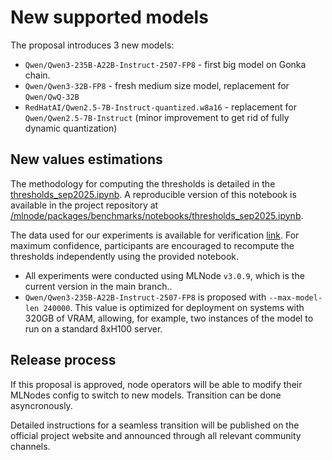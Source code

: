 # New supported models

The proposal introduces 3 new models:

- `Qwen/Qwen3-235B-A22B-Instruct-2507-FP8` - first big model on Gonka chain.
- `Qwen/Qwen3-32B-FP8` - fresh medium size model, replacement for `Qwen/QwQ-32B`
- `RedHatAI/Qwen2.5-7B-Instruct-quantized.w8a16` - replacement for `Qwen/Qwen2.5-7B-Instruct` (minor improvement to get rid of fully dynamic quantization)

## New values estimations

The methodology for computing the thresholds is detailed in the [thresholds_sep2025.ipynb](./thresholds_sep2025.ipynb). A reproducible version of this notebook is available in the project repository at [/mlnode/packages/benchmarks/notebooks/thresholds_sep2025.ipynb](../../..//mlnode/packages/benchmarks/notebooks/thresholds_sep2025.ipynb).

The data used for our experiments is available for verification [link](https://drive.google.com/drive/folders/1ehpcVC0pGw0XwrchXZUxTTRy1KdhBxrz?usp=drive_link). For maximum confidence, participants are encouraged to recompute the thresholds independently using the provided notebook.


- All experiments were conducted using MLNode `v3.0.9`, which is the current version in the main branch..
- `Qwen/Qwen3-235B-A22B-Instruct-2507-FP8` is proposed with `--max-model-len 240000`.  This value is optimized for deployment on systems with 320GB of VRAM, allowing, for example, two instances of the model to run on a standard 8xH100 server.


## Release process

If this proposal is approved, node operators will be able to modify their MLNodes config to switch to new models. Transition can be done asyncronously. 

Detailed instructions for a seamless transition will be published on the official project website and announced through all relevant community channels.
